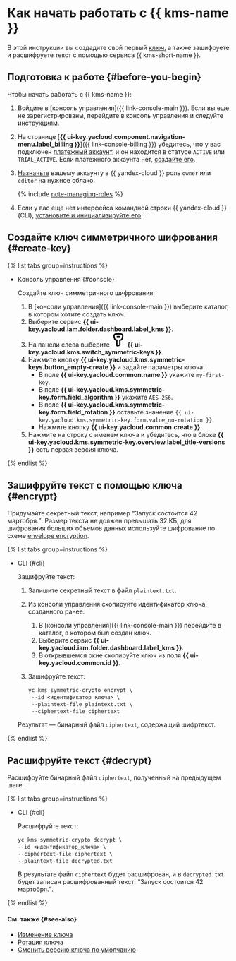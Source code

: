 # Как начать работать с {{ kms-name }}

В этой инструкции вы создадите свой первый [ключ](../concepts/index.md), а также зашифруете и расшифруете текст с помощью сервиса {{ kms-short-name }}. 

## Подготовка к работе {#before-you-begin}

Чтобы начать работать с {{ kms-name }}:

1. Войдите в [консоль управления]({{ link-console-main }}). Если вы еще не зарегистрированы, перейдите в консоль управления и следуйте инструкциям.
1. На странице [**{{ ui-key.yacloud.component.navigation-menu.label_billing }}**]({{ link-console-billing }}) убедитесь, что у вас подключен [платежный аккаунт](../../billing/concepts/billing-account.md), и он находится в статусе `ACTIVE` или `TRIAL_ACTIVE`. Если платежного аккаунта нет, [создайте его](../../billing/quickstart/index.md#create_billing_account).
1. [Назначьте](../../iam/operations/roles/grant.md) вашему аккаунту в {{ yandex-cloud }} роль `owner` или `editor` на нужное облако.

    {% include [note-managing-roles](../../_includes/mdb/note-managing-roles.md) %}

1. Если у вас еще нет интерфейса командной строки {{ yandex-cloud }} (CLI), [установите и инициализируйте его](../../cli/quickstart.md#install).

## Создайте ключ симметричного шифрования {#create-key}

{% list tabs group=instructions %}

- Консоль управления {#console}
    
    Создайте ключ симметричного шифрования: 
    1. В [консоли управления]({{ link-console-main }}) выберите каталог, в котором хотите создать ключ.
    1. Выберите сервис **{{ ui-key.yacloud.iam.folder.dashboard.label_kms }}**.
    1. На панели слева выберите ![image](../../_assets/console-icons/key.svg) **{{ ui-key.yacloud.kms.switch_symmetric-keys }}**.
    1. Нажмите кнопку **{{ ui-key.yacloud.kms.symmetric-keys.button_empty-create }}** и задайте параметры ключа:
       * В поле **{{ ui-key.yacloud.common.name }}** укажите `my-first-key`.
       * В поле **{{ ui-key.yacloud.kms.symmetric-key.form.field_algorithm }}** укажите `AES-256`.
       * В поле **{{ ui-key.yacloud.kms.symmetric-key.form.field_rotation }}** оставьте значение `{{ ui-key.yacloud.kms.symmetric-key.form.value_no-rotation }}`.
       * Нажмите кнопку **{{ ui-key.yacloud.common.create }}**.
    1. Нажмите на строку с именем ключа и убедитесь, что в блоке **{{ ui-key.yacloud.kms.symmetric-key.overview.label_title-versions }}** есть первая версия ключа.

{% endlist %}

## Зашифруйте текст с помощью ключа {#encrypt}

Придумайте секретный текст, например <q>Запуск состоится 42 мартобря.</q>. Размер текста не должен превышать 32 КБ, для шифрования больших объемов данных используйте шифрование по схеме [envelope encryption](../concepts/envelope.md).

{% list tabs group=instructions %}

- CLI {#cli}

    Зашифруйте текст:
    
    1. Запишите секретный текст в файл `plaintext.txt`.
    1. Из консоли управления скопируйте идентификатор ключа, созданного ранее.
        1. В [консоли управления]({{ link-console-main }}) перейдите в каталог, в котором был создан ключ.
        1. Выберите сервис **{{ ui-key.yacloud.iam.folder.dashboard.label_kms }}**.
        1. В открывшемся окне скопируйте ключ из поля **{{ ui-key.yacloud.common.id }}**.
    1. Зашифруйте текст:
    
       ```
       yc kms symmetric-crypto encrypt \
        --id <идентификатор_ключа> \
        --plaintext-file plaintext.txt \
        --ciphertext-file ciphertext
       ```

    Результат — бинарный файл `ciphertext`, содержащий шифртекст.

{% endlist %}

## Расшифруйте текст {#decrypt}

Расшифруйте бинарный файл `ciphertext`, полученный на предыдущем шаге.

{% list tabs group=instructions %}

- CLI {#cli}

    Расшифруйте текст:
    
    ```
    yc kms symmetric-crypto decrypt \
    --id <идентификатор_ключа> \
    --ciphertext-file ciphertext \
    --plaintext-file decrypted.txt
    ```
    
    В результате файл `ciphertext` будет расшифрован, и в `decrypted.txt` будет записан расшифрованный текст: <q>Запуск состоится 42 мартобря.</q>.

{% endlist %}

#### См. также {#see-also}

* [Изменение ключа](../operations/key.md#update)
* [Ротация ключа](../operations/key.md#rotate)
* [Сменить версию ключа по умолчанию](../operations/version.md#make-primary)
